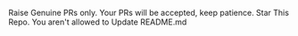 Raise Genuine PRs only. Your PRs will be accepted, keep patience. Star This Repo. You aren't allowed to Update README.md

